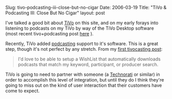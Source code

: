 Slug: tivo-podcasting-iii-close-but-no-cigar
Date: 2006-03-19
Title: "TiVo & Podcasting III: Close But No Cigar"
layout: post

I've talked a good bit about [TiVo](http://redmonk.net/index.php?tag=tivo) on this site, and on my early forays into listening to podcasts on my TiVo by way of the TiVo Desktop software (most recent tivo+podcasting post [here](http://redmonk.net/archives/2004/11/14/tivo-podcasting-ii-getting-my-religion/)
).

Recently, TiVo added [podcasting](http://www.tivo.com/4.9.11.asp) support to it's software. This is a great step, though it's not perfect by any stretch. From my [first tivocasting post](http://redmonk.net/archives/2004/11/09/tivocasting/):

>I'd love to be able to setup a WishList that automatically downloads podcasts that match my keyword, participant, or producer search.

TiVo is going to need to partner with someone (a [Technorati](http://technorati.com/tag/podcast) or similar) in order to accomplish this level of integration, but until they do I think they're going to miss out on the kind of user interaction that their customers have come to expect.
